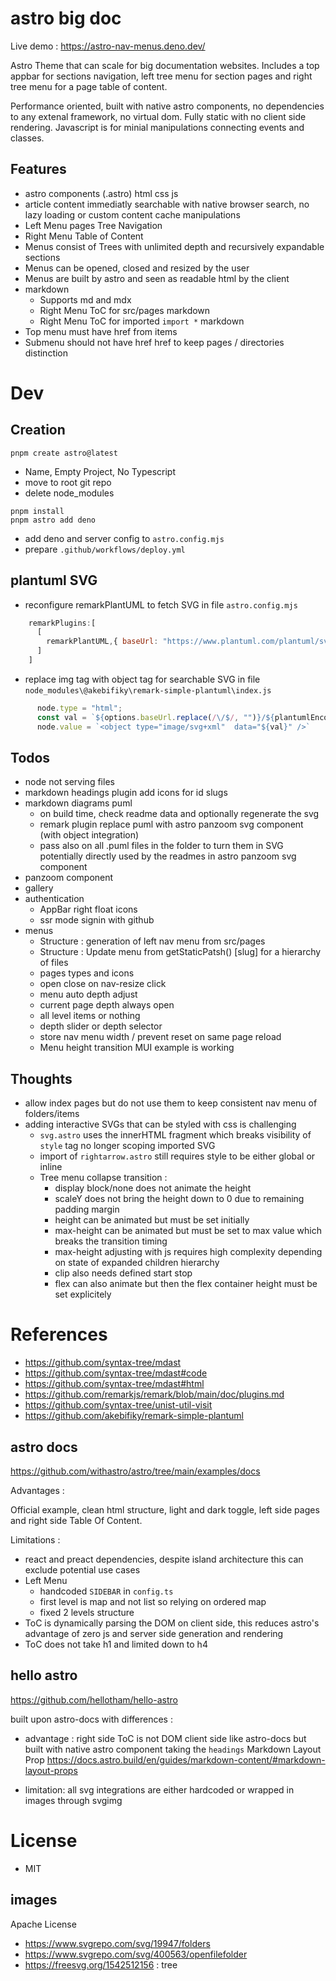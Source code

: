 # astro big doc

Live demo : https://astro-nav-menus.deno.dev/

Astro Theme that can scale for big documentation websites. Includes a top appbar for sections navigation, left tree menu for section pages and right tree menu for a page table of content.

Performance oriented, built with native astro components, no dependencies to any extenal framework, no virtual dom. Fully static with no client side rendering. Javascript is for minial manipulations connecting events and classes.
## Features
- astro components (.astro) html css js
- article content immediatly searchable with native browser search, no lazy loading or custom content cache manipulations
- Left Menu pages Tree Navigation
- Right Menu Table of Content
- Menus consist of Trees with unlimited depth and recursively expandable sections
- Menus can be opened, closed and resized by the user
- Menus are built by astro and seen as readable html by the client
- markdown 
  - Supports md and mdx
  - Right Menu ToC for src/pages markdown
  - Right Menu ToC for imported `import *` markdown
- Top menu must have href from items
- Submenu should not have href href to keep pages / directories distinction


# Dev
## Creation
```
pnpm create astro@latest
```
 - Name, Empty Project, No Typescript
 - move to root git repo
 - delete node_modules
```
pnpm install
pnpm astro add deno
```
 - add deno and server config to `astro.config.mjs`
 - prepare `.github/workflows/deploy.yml`

## plantuml SVG
* reconfigure remarkPlantUML to fetch SVG
in file `astro.config.mjs`
```mjs
    remarkPlugins:[
      [
        remarkPlantUML,{ baseUrl: "https://www.plantuml.com/plantuml/svg" }
      ]
    ]
```
* replace img tag with object tag for searchable SVG
in file `node_modules\@akebifiky\remark-simple-plantuml\index.js`
```js
      node.type = "html";
      const val = `${options.baseUrl.replace(/\/$/, "")}/${plantumlEncoder.encode(value)}`;
      node.value = `<object type="image/svg+xml"  data="${val}" />`
```

## Todos
- node not serving files
- markdown headings plugin add icons for id slugs
- markdown diagrams puml
  - on build time, check readme data and optionally regenerate the svg
  - remark plugin replace puml with astro panzoom svg component (with object integration)
  - pass also on all .puml files in the folder to turn them in SVG potentially directly used by the readmes in astro panzoom svg component
- panzoom component
- gallery
- authentication
  - AppBar right float icons
  - ssr mode signin with github
- menus
  - Structure : generation of left nav menu from src/pages
  - Structure : Update menu from getStaticPatsh() [slug] for a hierarchy of files
  - pages types and icons
  - open close on nav-resize click
  - menu auto depth adjust 
  - current page depth always open
  - all level items or nothing
  - depth slider or depth selector
  - store nav menu width / prevent reset on same page reload
  - Menu height transition MUI example is working

## Thoughts
- allow index pages but do not use them to keep consistent nav menu of folders/items
- adding interactive SVGs that can be styled with css is challenging
  - `svg.astro` uses the innerHTML fragment which breaks visibility of `style` tag no longer scoping imported SVG
  - import of `rightarrow.astro` still requires style to be either global or inline
  - Tree menu collapse transition :
    - display block/none does not animate the height
    - scaleY does not bring the height down to 0 due to remaining padding margin
    - height can be animated but must be set initially
    - max-height can be animated but must be set to max value which breaks the transition timing
    - max-height adjusting with js requires high complexity depending on state of expanded children hierarchy
    - clip also needs defined start stop
    - flex can also animate but then the flex container height must be set explicitely

# References
* https://github.com/syntax-tree/mdast
* https://github.com/syntax-tree/mdast#code
* https://github.com/syntax-tree/mdast#html
* https://github.com/remarkjs/remark/blob/main/doc/plugins.md
* https://github.com/syntax-tree/unist-util-visit
* https://github.com/akebifiky/remark-simple-plantuml

## astro docs
https://github.com/withastro/astro/tree/main/examples/docs

Advantages :

Official example, clean html structure, light and dark toggle, left side pages and right side Table Of Content.

Limitations :
 - react and preact dependencies, despite island architecture this can exclude potential use cases
 - Left Menu
   - handcoded `SIDEBAR` in `config.ts`
   - first level is map and not list so relying on ordered map
   - fixed 2 levels structure
 - ToC is dynamically parsing the DOM on client side, this reduces astro's advantage of zero js and server side generation and rendering
 - ToC does not take h1 and limited down to h4

## hello astro

https://github.com/hellotham/hello-astro

built upon astro-docs with differences :
 
 - advantage : right side ToC is not DOM client side like astro-docs but built with native astro component taking the `headings` Markdown Layout Prop https://docs.astro.build/en/guides/markdown-content/#markdown-layout-props

 - limitation: all svg integrations are either hardcoded or wrapped in images through svgimg

# License
- MIT
## images
Apache License
- https://www.svgrepo.com/svg/19947/folders
- https://www.svgrepo.com/svg/400563/openfilefolder
- https://freesvg.org/1542512156 : tree
